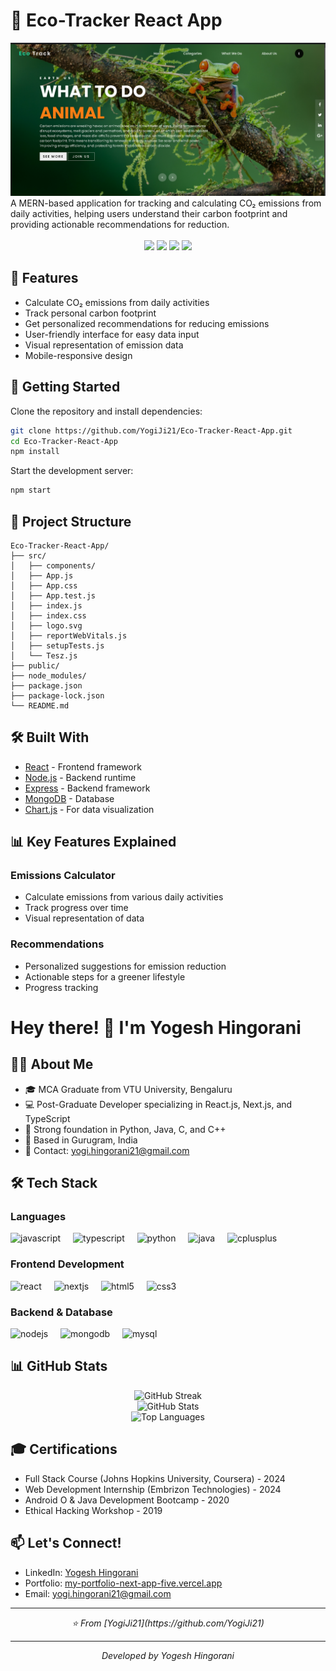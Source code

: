 # 🌿 Eco-Tracker React App
<div align="center">
  <img  src="./src/components/image/ecutrac.png" />
</div>
A MERN-based application for tracking and calculating CO₂ emissions from daily activities, helping users understand their carbon footprint and providing actionable recommendations for reduction.
</br>
</br>

<div align="center">
  <img src="https://img.shields.io/badge/React-18-blue?style=for-the-badge&logo=react&logoColor=white" />
  <img src="https://img.shields.io/badge/MongoDB-4EA94B?style=for-the-badge&logo=mongodb&logoColor=white" />
  <img src="https://img.shields.io/badge/Express.js-404D59?style=for-the-badge" />
  <img src="https://img.shields.io/badge/Node.js-43853D?style=for-the-badge&logo=node.js&logoColor=white" />
</div>

## 🌟 Features

- Calculate CO₂ emissions from daily activities
- Track personal carbon footprint
- Get personalized recommendations for reducing emissions
- User-friendly interface for easy data input
- Visual representation of emission data
- Mobile-responsive design

## 🚀 Getting Started

Clone the repository and install dependencies:

```bash
git clone https://github.com/YogiJi21/Eco-Tracker-React-App.git
cd Eco-Tracker-React-App
npm install
```

Start the development server:

```bash
npm start
```

## 📁 Project Structure

```
Eco-Tracker-React-App/
├── src/
│   ├── components/
│   ├── App.js
│   ├── App.css
│   ├── App.test.js
│   ├── index.js
│   ├── index.css
│   ├── logo.svg
│   ├── reportWebVitals.js
│   ├── setupTests.js
│   └── Tesz.js
├── public/
├── node_modules/
├── package.json
├── package-lock.json
└── README.md
```

## 🛠️ Built With

- [React](https://reactjs.org/) - Frontend framework
- [Node.js](https://nodejs.org/) - Backend runtime
- [Express](https://expressjs.com/) - Backend framework
- [MongoDB](https://www.mongodb.com/) - Database
- [Chart.js](https://www.chartjs.org/) - For data visualization

## 📊 Key Features Explained

### Emissions Calculator
- Calculate emissions from various daily activities
- Track progress over time
- Visual representation of data

### Recommendations
- Personalized suggestions for emission reduction
- Actionable steps for a greener lifestyle
- Progress tracking

# Hey there! 👋 I'm Yogesh Hingorani

## 👨‍💻 About Me
- 🎓 MCA Graduate from VTU University, Bengaluru 
- 💻 Post-Graduate Developer specializing in React.js, Next.js, and TypeScript
- 🌟 Strong foundation in Python, Java, C, and C++
- 📍 Based in Gurugram, India
- 📧 Contact: yogi.hingorani21@gmail.com


## 🛠️ Tech Stack

### Languages
<div>
  <img src="https://cdn.jsdelivr.net/gh/devicons/devicon/icons/javascript/javascript-original.svg" height="40" alt="javascript" />
  <img width="12" />
  <img src="https://cdn.jsdelivr.net/gh/devicons/devicon/icons/typescript/typescript-original.svg" height="40" alt="typescript" />
  <img width="12" />
  <img src="https://cdn.jsdelivr.net/gh/devicons/devicon/icons/python/python-original.svg" height="40" alt="python" />
  <img width="12" />
  <img src="https://cdn.jsdelivr.net/gh/devicons/devicon/icons/java/java-original.svg" height="40" alt="java" />
  <img width="12" />
  <img src="https://cdn.jsdelivr.net/gh/devicons/devicon/icons/cplusplus/cplusplus-original.svg" height="40" alt="cplusplus" />
</div>

### Frontend Development
<div>
  <img src="https://cdn.jsdelivr.net/gh/devicons/devicon/icons/react/react-original.svg" height="40" alt="react" />
  <img width="12" />
  <img src="https://cdn.jsdelivr.net/gh/devicons/devicon/icons/nextjs/nextjs-original.svg" height="40" alt="nextjs" />
  <img width="12" />
  <img src="https://cdn.jsdelivr.net/gh/devicons/devicon/icons/html5/html5-original.svg" height="40" alt="html5" />
  <img width="12" />
  <img src="https://cdn.jsdelivr.net/gh/devicons/devicon/icons/css3/css3-original.svg" height="40" alt="css3" />
</div>

### Backend & Database
<div>
  <img src="https://cdn.jsdelivr.net/gh/devicons/devicon/icons/nodejs/nodejs-original.svg" height="40" alt="nodejs" />
  <img width="12" />
  <img src="https://cdn.jsdelivr.net/gh/devicons/devicon/icons/mongodb/mongodb-original.svg" height="40" alt="mongodb" />
  <img width="12" />
  <img src="https://cdn.jsdelivr.net/gh/devicons/devicon/icons/mysql/mysql-original.svg" height="40" alt="mysql" />
</div>

## 📊 GitHub Stats

<div align="center">
  <img src="https://github-readme-streak-stats.herokuapp.com/?user=YogiJi21&theme=dark" alt="GitHub Streak" />
  <br/>
  <img src="https://github-readme-stats.vercel.app/api?username=YogiJi21&show_icons=true&theme=dark" alt="GitHub Stats" />
  <br/>
  <img src="https://github-readme-stats.vercel.app/api/top-langs/?username=YogiJi21&layout=compact&theme=dark" alt="Top Languages" />
</div>

## 🎓 Certifications
- Full Stack Course (Johns Hopkins University, Coursera) - 2024
- Web Development Internship (Embrizon Technologies) - 2024
- Android O & Java Development Bootcamp - 2020
- Ethical Hacking Workshop - 2019

## 📫 Let's Connect!
- LinkedIn: [Yogesh Hingorani](https://linkedin.com/in/yogesh-hingorani21)
- Portfolio: [my-portfolio-next-app-five.vercel.app](https://my-portfolio-next-app-five.vercel.app/)
- Email: yogi.hingorani21@gmail.com

---

<div align="center">
  <i>⭐️ From [YogiJi21](https://github.com/YogiJi21)</i>
</div>

---

<div align="center">
  <i>Developed by Yogesh Hingorani</i>
</div>
